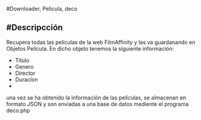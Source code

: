 #Downloader, Pelicula, deco

#Descripcción
-------------

Recupera todas las películas de la web FilmAffinity y las va guardanando en Objetos Película.
En dicho objeto tenemos la siguiente información:
* Título
* Genero
* Director
* Duracíon
* 
una vez se ha obtenido la información de las películas, se almacenan en formato JSON y son enviadas a una base de datos mediente el programa deco.php
